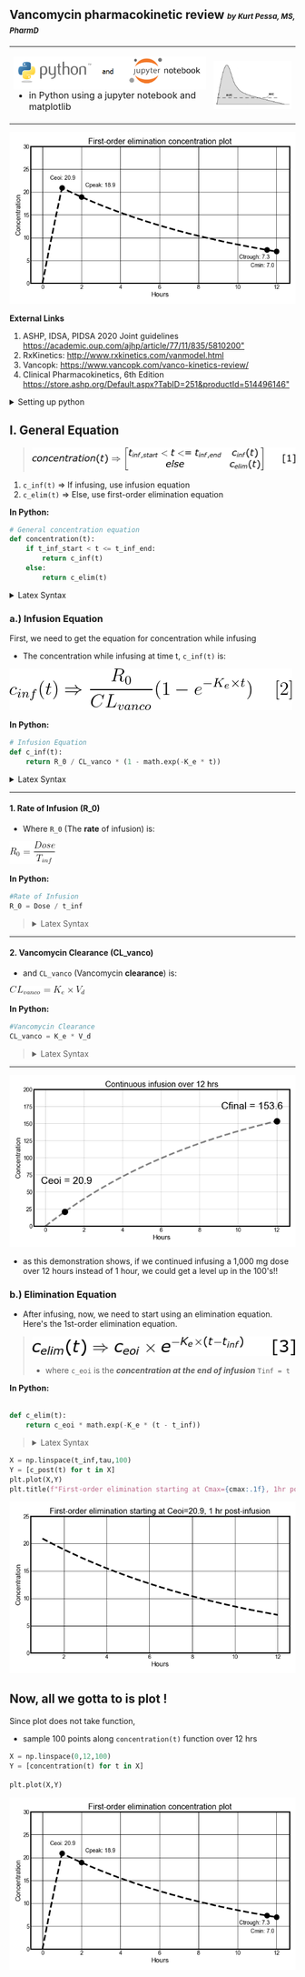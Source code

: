 ## Vancomycin pharmacokinetic review <font size = "2" >*by Kurt Pessa, MS, PharmD*</font>
<table>
    <tr>
        <th width="70%">
            <p>
                <img src=Images/python-jupyter.png width="100%" align="left">
            </p>
            <div align="left" style="font-size:16px;font-weight:normal" font-family:courier>
                <ul>
                    <li>in Python using a jupyter notebook and matplotlib </li>
                </ul>
            </div>
        </th>
        <th> 
            <img src=Images/background.jpg width="100%" align="right">
        </th>
    </tr>
</table>

![](Images/onedose.png)

**External Links**
1. ASHP, IDSA, PIDSA 2020 Joint guidelines <https://academic.oup.com/ajhp/article/77/11/835/5810200"> 
2. RxKinetics: <http://www.rxkinetics.com/vanmodel.html>
3. Vancopk: <https://www.vancopk.com/vanco-kinetics-review/>
4. Clinical Pharmacokinetics, 6th Edition <https://store.ashp.org/Default.aspx?TabID=251&productId=514496146">


<details><summarY>Setting up python</summarY><blockquote>

<details><summary>Python Dependencies</summary>
<blockquote>

```python
import math
import numpy as np
import matplotlib.pyplot as plt
```

</blockquote>

</details>

<details><summary>Declaring Random PK Parameters</summary>
<blockquote>

```python
Dose = 1000 # mgs
t_inf = 1 # hrs
K_e = 0.100  ~ t1_2 = 6.9 hrs 
# Ke of 0.100 ~ 105 mL/min CrCl using 1985 Matze eqn
V_d = 45.5 # L ~ 70 kg * 0.65 L/kg
tau = 12
```

</blockquote>

</details>
    
</blockquote></details>

## I. General Equation 

<blockquote>
<img src="Images/conc_eqn.png"></blockquote>

1. `c_inf(t)` &rArr;  If infusing, use infusion equation
2. `c_elim(t)` &rArr; Else, use first-order elimination equation

    
**In Python:**
    
```python
# General concentration equation
def concentration(t):
    if t_inf_start < t <= t_inf_end:
        return c_inf(t)
    else:
        return c_elim(t)
```


<details><summary>Latex Syntax</summary>
<blockquote>
    
```latex
concentration(t) \Rightarrow \begin{bmatrix}
t_{inf,start} < t <= t_{inf,end} 
& c_{inf}(t)\\ 
else 
& c_{elim}(t) 
\end{bmatrix} 
\:\:\:\:\:\:\:
[1] 
```
</blockquote></details>
                
### a.) Infusion Equation

First, we need to get the equation for concentration while infusing

- The concentration while infusing at time t, `c_inf(t)` is: 

![](Images/cinf_eqn.png)

**In Python:**
     
```python
# Infusion Equation
def c_inf(t):
    return R_0 / CL_vanco * (1 - math.exp(-K_e * t))
```

<details><summary>Latex Syntax</summary>
> <code>\\[c_{inf}(t) \Rightarrow \frac{R_0}{CL_{vanco}}(1 - e^{-K_e \times t}) \:\;\;\;\;\; [2] \\]</code>
</details>

-----

#### 1. Rate of Infusion (R_0)
* Where <code>R_0</code> (The <strong>rate</strong> of infusion) is:     

<img src=Images/rate.png>

**In Python:**
```python 
#Rate of Infusion
R_0 = Dose / t_inf
```

> <details><summary>Latex Syntax</summary> 
> <code>\\[R_0 = \frac{Dose}{T_{inf}} \\]</code></details>

-----

#### 2. Vancomycin Clearance (CL_vanco)
* and <code>CL_vanco</code> (Vancomycin <strong>clearance</strong>) is: 

<img src=Images/clvanco.png>
 
**In Python:**
```python 
#Vancomycin Clearance
CL_vanco = K_e * V_d
```
 
> <details><summary>Latex Syntax</summary>
> <code>\\[CL_{vanco} = K_e \times V_d\\]</code></details>

-----

        
![](Images/cont_infusion.png)

- as this demonstration shows, if we continued infusing a 1,000 mg dose over 12 hours instead of 1 hour, we could get a level up in the 100's!!

### b.) Elimination Equation

- After infusing, now, we need to start using an elimination equation.  Here's the 1st-order elimination equation.


> ![](Images/celim_eqn.png)
> - where <code>c_eoi</code> is the <strong><em>concentration at the end of infusion</strong></em> <code>Tinf = t</code>


**In Python:**

```python

def c_elim(t): 
    return c_eoi * math.exp(-K_e * (t - t_inf))
```

> <details><summary>Latex Syntax</summary>
> <code> \\[c_{elim}(t) \Rightarrow c_{eoi} \times e^{-K_e \times (t-t_{inf})} \:\:\:\:\:\:\: [3]\\]</code></details>



```python
X = np.linspace(t_inf,tau,100) 
Y = [c_post(t) for t in X]
plt.plot(X,Y)
plt.title(f"First-order elimination starting at Cmax={cmax:.1f}, 1hr post-infusion")
```
![](Images/elmination.png)

## Now, all we gotta to is plot !

Since plot does not take function,
- sample 100 points along `concentration(t)` function over 12 hrs

```python
X = np.linspace(0,12,100) 
Y = [concentration(t) for t in X]

plt.plot(X,Y)
``` 
![](Images/onedose.png) 
